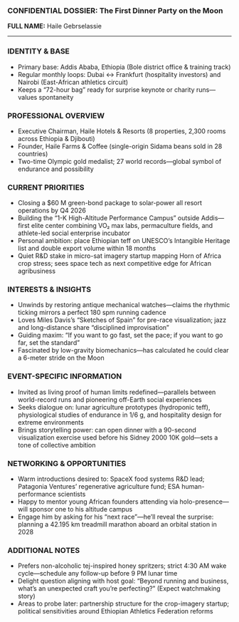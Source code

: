 ### CONFIDENTIAL DOSSIER: The First Dinner Party on the Moon

**FULL NAME:** Haile Gebrselassie

---
### IDENTITY & BASE
- Primary base: Addis Ababa, Ethiopia (Bole district office & training track)
- Regular monthly loops: Dubai ↔ Frankfurt (hospitality investors) and Nairobi (East-African athletics circuit)
- Keeps a “72-hour bag” ready for surprise keynote or charity runs—values spontaneity

### PROFESSIONAL OVERVIEW
- Executive Chairman, Haile Hotels & Resorts (8 properties, 2,300 rooms across Ethiopia & Djibouti)
- Founder, Haile Farms & Coffee (single-origin Sidama beans sold in 28 countries)
- Two-time Olympic gold medalist; 27 world records—global symbol of endurance and possibility

### CURRENT PRIORITIES
- Closing a $60 M green-bond package to solar-power all resort operations by Q4 2026
- Building the “1-K High-Altitude Performance Campus” outside Addis—first elite center combining VO₂ max labs, permaculture fields, and athlete-led social enterprise incubator
- Personal ambition: place Ethiopian teff on UNESCO’s Intangible Heritage list and double export volume within 18 months
- Quiet R&D stake in micro-sat imagery startup mapping Horn of Africa crop stress; sees space tech as next competitive edge for African agribusiness

### INTERESTS & INSIGHTS
- Unwinds by restoring antique mechanical watches—claims the rhythmic ticking mirrors a perfect 180 spm running cadence
- Loves Miles Davis’s “Sketches of Spain” for pre-race visualization; jazz and long-distance share “disciplined improvisation”
- Guiding maxim: “If you want to go fast, set the pace; if you want to go far, set the standard”
- Fascinated by low-gravity biomechanics—has calculated he could clear a 6-meter stride on the Moon

### EVENT-SPECIFIC INFORMATION
- Invited as living proof of human limits redefined—parallels between world-record runs and pioneering off-Earth social experiences
- Seeks dialogue on: lunar agriculture prototypes (hydroponic teff), physiological studies of endurance in 1/6 g, and hospitality design for extreme environments
- Brings storytelling power: can open dinner with a 90-second visualization exercise used before his Sidney 2000 10K gold—sets a tone of collective ambition

### NETWORKING & OPPORTUNITIES
- Warm introductions desired to: SpaceX food systems R&D lead; Patagonia Ventures’ regenerative agriculture fund; ESA human-performance scientists
- Happy to mentor young African founders attending via holo-presence—will sponsor one to his altitude campus
- Engage him by asking for his “next race”—he’ll reveal the surprise: planning a 42.195 km treadmill marathon aboard an orbital station in 2028

### ADDITIONAL NOTES
- Prefers non-alcoholic tej-inspired honey spritzers; strict 4:30 AM wake cycle—schedule any follow-up before 9 PM lunar time
- Delight question aligning with host goal: “Beyond running and business, what’s an unexpected craft you’re perfecting?” (Expect watchmaking story)
- Areas to probe later: partnership structure for the crop-imagery startup; political sensitivities around Ethiopian Athletics Federation reforms